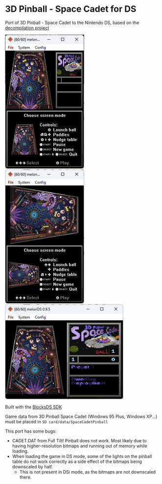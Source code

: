 # 3D Pinball - Space Cadet for DS

Port of 3D Pinball - Space Cadet to the Nintendo DS, based on the [decompilation project](https://github.com/k4zmu2a/SpaceCadetPinball)

![image](screenshot1_new.png)
![image](screenshot2_new.png)
![image](screenshot3_new.png)

Built with the [BlocksDS SDK](https://github.com/blocksds/sdk)

Game data from 3D Pinball Space Cadet (Windows 95 Plus, Windows XP...) must be placed in `SD card/data/SpaceCadetPinball`

This port has some bugs:
* CADET.DAT from Full Tilt! Pinball does not work. Most likely due to having higher-resolution bitmaps and running out of memory while loading.
* When loading the game in DS mode, some of the lights on the pinball table do not work correctly as a side effect of the bitmaps being downscaled by half.
  * This is not present in DSi mode, as the bitmaps are not downscaled there.
